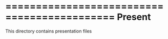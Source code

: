 ============================================
Present 
=============================================

This directory contains presentation files 

